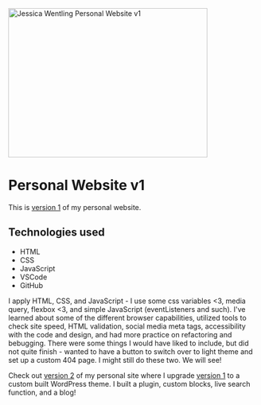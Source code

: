 <img src="screenshot.png" alt="Jessica Wentling Personal Website v1" width="400" height="300">

# Personal Website v1

This is [version 1](https://v1.jessicawentling.com) of my personal website.

## Technologies used

- HTML
- CSS
- JavaScript
- VSCode
- GitHub

I apply HTML, CSS, and JavaScript - I use some css variables <3, media query, flexbox <3, and simple JavaScript (eventListeners and such).
I've learned about some of the different browser capabilities, utilized tools to check site speed, HTML validation, social media meta tags, accessibility with the code and design, and had more practice on refactoring and bebugging.
There were some things I would have liked to include, but did not quite finish - wanted to have a button to switch over to light theme and set up a custom 404 page. I might still do these two. We will see!

Check out [version 2](https://jessicawentling.com) of my personal site where I upgrade [version 1](https://v1.jessicawentling.com) to a custom built WordPress theme. I built a plugin, custom blocks, live search function, and a blog!
